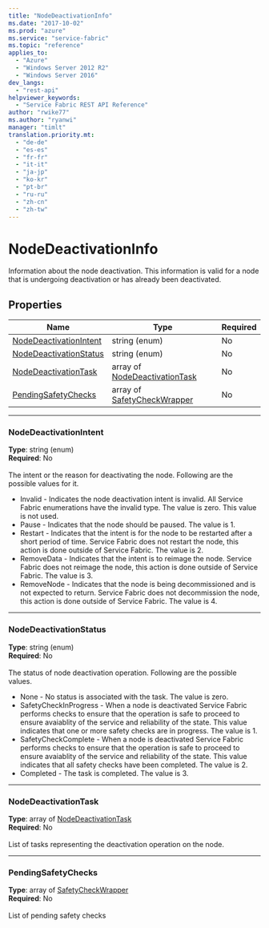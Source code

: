 ```yaml
---
title: "NodeDeactivationInfo"
ms.date: "2017-10-02"
ms.prod: "azure"
ms.service: "service-fabric"
ms.topic: "reference"
applies_to: 
  - "Azure"
  - "Windows Server 2012 R2"
  - "Windows Server 2016"
dev_langs: 
  - "rest-api"
helpviewer_keywords: 
  - "Service Fabric REST API Reference"
author: "rwike77"
ms.author: "ryanwi"
manager: "timlt"
translation.priority.mt: 
  - "de-de"
  - "es-es"
  - "fr-fr"
  - "it-it"
  - "ja-jp"
  - "ko-kr"
  - "pt-br"
  - "ru-ru"
  - "zh-cn"
  - "zh-tw"
---
```

# NodeDeactivationInfo

Information about the node deactivation. This information is valid for a node that is undergoing deactivation or has already been deactivated.

## Properties

| Name | Type | Required |
| --- | --- | --- |
| [NodeDeactivationIntent](#nodedeactivationintent) | string (enum) | No |
| [NodeDeactivationStatus](#nodedeactivationstatus) | string (enum) | No |
| [NodeDeactivationTask](#nodedeactivationtask) | array of [NodeDeactivationTask](sfclient-v60-model-nodedeactivationtask.md) | No |
| [PendingSafetyChecks](#pendingsafetychecks) | array of [SafetyCheckWrapper](sfclient-v60-model-safetycheckwrapper.md) | No |

____
### NodeDeactivationIntent
__Type__: string (enum) <br/>
__Required__: No<br/>
<br/>
The intent or the reason for deactivating the node. Following are the possible values for it.

  - Invalid - Indicates the node deactivation intent is invalid. All Service Fabric enumerations have the invalid type. The value is zero. This value is not used.
  - Pause - Indicates that the node should be paused. The value is 1.
  - Restart - Indicates that the intent is for the node to be restarted after a short period of time. Service Fabric does not restart the node, this action is done outside of Service Fabric. The value is 2.
  - RemoveData - Indicates that the intent is to reimage the node. Service Fabric does not reimage the node, this action is done outside of Service Fabric. The value is 3.
  - RemoveNode - Indicates that the node is being decommissioned and is not expected to return. Service Fabric does not decommission the node, this action is done outside of Service Fabric. The value is 4.


____
### NodeDeactivationStatus
__Type__: string (enum) <br/>
__Required__: No<br/>
<br/>
The status of node deactivation operation. Following are the possible values.

  - None - No status is associated with the task. The value is zero.
  - SafetyCheckInProgress - When a node is deactivated Service Fabric performs checks to ensure that the operation is safe to proceed to ensure avaiablity of the service and reliability of the state. This value indicates that one or more safety checks are in progress. The value is 1.
  - SafetyCheckComplete - When a node is deactivated Service Fabric performs checks to ensure that the operation is safe to proceed to ensure avaiablity of the service and reliability of the state. This value indicates that all safety checks have been completed. The value is 2.
  - Completed - The task is completed. The value is 3.


____
### NodeDeactivationTask
__Type__: array of [NodeDeactivationTask](sfclient-v60-model-nodedeactivationtask.md) <br/>
__Required__: No<br/>
<br/>
List of tasks representing the deactivation operation on the node.

____
### PendingSafetyChecks
__Type__: array of [SafetyCheckWrapper](sfclient-v60-model-safetycheckwrapper.md) <br/>
__Required__: No<br/>
<br/>
List of pending safety checks
